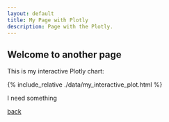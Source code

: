 ```yaml
---
layout: default
title: My Page with Plotly
description: Page with the Plotly.
---
```

 
## Welcome to another page


This is my interactive Plotly chart:

{% include_relative  ./data/my_interactive_plot.html %}


I need something
        
[back](../)
